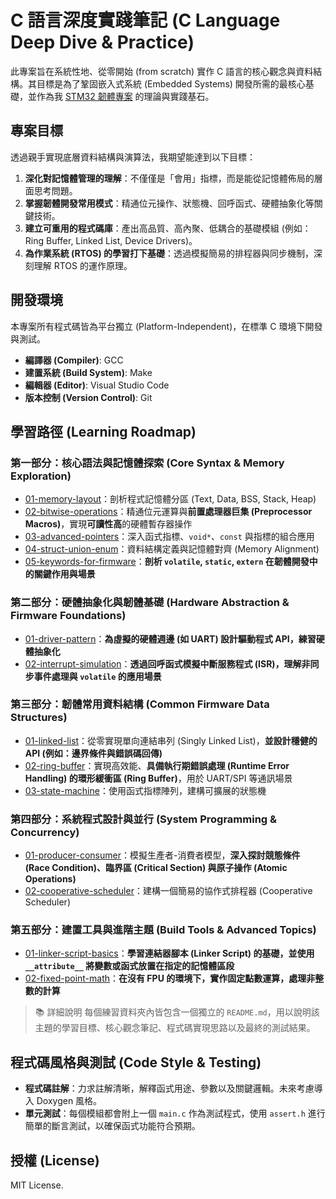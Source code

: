 # C 語言深度實踐筆記 (C Language Deep Dive & Practice)

此專案旨在系統性地、從零開始 (from scratch) 實作 C 語言的核心觀念與資料結構。其目標是為了鞏固嵌入式系統 (Embedded Systems) 開發所需的最核心基礎，並作為我 [STM32 韌體專案](https://github.com/AC-3EE/firmware-practice-log) 的理論與實踐基石。

## 專案目標

透過親手實現底層資料結構與演算法，我期望能達到以下目標：

1.  **深化對記憶體管理的理解**：不僅僅是「會用」指標，而是能從記憶體佈局的層面思考問題。
2.  **掌握韌體開發常用模式**：精通位元操作、狀態機、回呼函式、硬體抽象化等關鍵技術。
3.  **建立可重用的程式碼庫**：產出高品質、高內聚、低耦合的基礎模組 (例如：Ring Buffer, Linked List, Device Drivers)。
4.  **為作業系統 (RTOS) 的學習打下基礎**：透過模擬簡易的排程器與同步機制，深刻理解 RTOS 的運作原理。

## 開發環境

本專案所有程式碼皆為平台獨立 (Platform-Independent)，在標準 C 環境下開發與測試。
* **編譯器 (Compiler)**: GCC
* **建置系統 (Build System)**: Make
* **編輯器 (Editor)**: Visual Studio Code
* **版本控制 (Version Control)**: Git

## 學習路徑 (Learning Roadmap)

### 第一部分：核心語法與記憶體探索 (Core Syntax & Memory Exploration)
- [01-memory-layout](./01-core-and-memory/01-memory-layout/README.md)：剖析程式記憶體分區 (Text, Data, BSS, Stack, Heap)
- [02-bitwise-operations](./01-core-and-memory/02-bitwise-operations/README.md)：精通位元運算與**前置處理器巨集 (Preprocessor Macros)**，實現**可讀性高**的硬體暫存器操作
- [03-advanced-pointers](./01-core-and-memory/03-advanced-pointers/README.md)：深入函式指標、`void*`、`const` 與指標的組合應用
- [04-struct-union-enum](./01-core-and-memory/04-struct-union-enum/README.md)：資料結構定義與記憶體對齊 (Memory Alignment)
- [05-keywords-for-firmware](./01-core-and-memory/05-keywords-for-firmware/README.md)：**剖析 `volatile`, `static`, `extern` 在韌體開發中的關鍵作用與場景**

### 第二部分：硬體抽象化與韌體基礎 (Hardware Abstraction & Firmware Foundations)
- [01-driver-pattern](./part2_firmware_foundations/01-driver-pattern/README.md)：**為虛擬的硬體週邊 (如 UART) 設計驅動程式 API，練習硬體抽象化**
- [02-interrupt-simulation](./part2_firmware_foundations/02-interrupt-simulation/README.md)：**透過回呼函式模擬中斷服務程式 (ISR)，理解非同步事件處理與 `volatile` 的應用場景**

### 第三部分：韌體常用資料結構 (Common Firmware Data Structures)
- [01-linked-list](./part3_data_structures/01-linked-list/README.md)：從零實現單向連結串列 (Singly Linked List)，**並設計穩健的 API (例如：邊界條件與錯誤碼回傳)**
- [02-ring-buffer](./part3_data_structures/02-ring-buffer/README.md)：實現高效能、**具備執行期錯誤處理 (Runtime Error Handling) 的環形緩衝區 (Ring Buffer)**，用於 UART/SPI 等通訊場景
- [03-state-machine](./part3_data_structures/03-state-machine/README.md)：使用函式指標陣列，建構可擴展的狀態機

### 第四部分：系統程式設計與並行 (System Programming & Concurrency)
- [01-producer-consumer](./part4_system_and_concurrency/01-producer-consumer/README.md)：模擬生產者-消費者模型，**深入探討競態條件 (Race Condition)、臨界區 (Critical Section) 與原子操作 (Atomic Operations)**
- [02-cooperative-scheduler](./part4_system_and_concurrency/02-cooperative-scheduler/README.md)：建構一個簡易的協作式排程器 (Cooperative Scheduler)

### 第五部分：建置工具與進階主題 (Build Tools & Advanced Topics)
- [01-linker-script-basics](./part5_advanced_topics/01-linker-script-basics/README.md)：**學習連結器腳本 (Linker Script) 的基礎，並使用 `__attribute__` 將變數或函式放置在指定的記憶體區段**
- [02-fixed-point-math](./part5_advanced_topics/02-fixed-point-math/README.md)：**在沒有 FPU 的環境下，實作固定點數運算，處理非整數的計算**

>📚 詳細說明
>每個練習資料夾內皆包含一個獨立的 `README.md`，用以說明該主題的學習目標、核心觀念筆記、程式碼實現思路以及最終的測試結果。

## 程式碼風格與測試 (Code Style & Testing)

* **程式碼註解**：力求註解清晰，解釋函式用途、參數以及關鍵邏輯。未來考慮導入 Doxygen 風格。
* **單元測試**：每個模組都會附上一個 `main.c` 作為測試程式，使用 `assert.h` 進行簡單的斷言測試，以確保函式功能符合預期。

## 授權 (License)

MIT License.